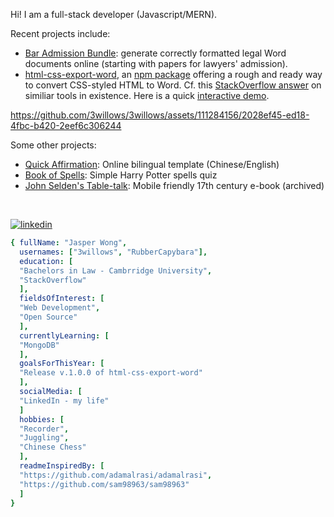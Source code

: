 Hi!  I am a full-stack developer (Javascript/MERN).

Recent projects include:

- [Bar Admission Bundle](https://3willows.github.io/barAdmission/): generate correctly formatted legal Word documents online (starting with papers for lawyers' admission).
- [html-css-export-word](https://github.com/3willows/html-css-export-word), an [npm package](https://www.npmjs.com/package/html-css-export-word) offering a rough and ready way to convert CSS-styled HTML to Word.  Cf. this [StackOverflow answer](https://stackoverflow.com/a/78373506/19767032) on similiar tools in existence.  Here is a quick [interactive demo](https://3willows.github.io/html-css-export-word-demo/).

https://github.com/3willows/3willows/assets/111284156/2028ef45-ed18-4fbc-b420-2eef6c306244



Some other projects:

- [Quick Affirmation](https://3willows.github.io/quickAffirmation/): Online bilingual template (Chinese/English)
- [Book of Spells](https://3willows.github.io/BookOfSpells/): Simple Harry Potter spells quiz
- [John Selden's Table-talk](https://3willows.github.io/johnSeldenTableTalk/): Mobile friendly 17th century e-book (archived)
<br>

<!---do not remove space above, it will affect the image display -->
[![linkedin](https://img.shields.io/badge/linkedin-0A66C2?style=for-the-badge&logo=linkedin&logoColor=white)](https://www.linkedin.com/in/jasper-wong-swe/)

```yaml
{ fullName: "Jasper Wong",
  usernames: ["3willows", "RubberCapybara"],
  education: [
  "Bachelors in Law - Cambrridge University",
  "StackOverflow"
  ],
  fieldsOfInterest: [
  "Web Development",
  "Open Source"
  ],
  currentlyLearning: [
  "MongoDB"
  ],
  goalsForThisYear: [
  "Release v.1.0.0 of html-css-export-word"
  ],
  socialMedia: [
  "LinkedIn - my life"
  ]
  hobbies: [
  "Recorder",
  "Juggling",
  "Chinese Chess"
  ],
  readmeInspiredBy: [
  "https://github.com/adamalrasi/adamalrasi",
  "https://github.com/sam98963/sam98963"
  ]
}

```
